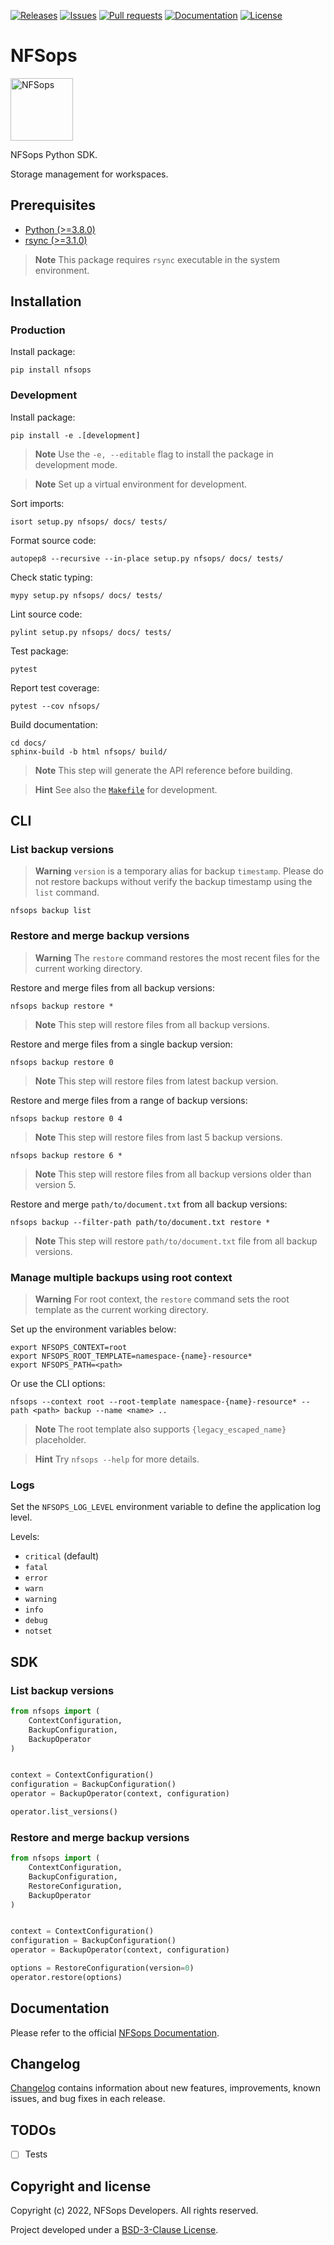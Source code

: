 [![Releases](https://img.shields.io/github/v/release/nfsops/nfsops?color=blue)](https://github.com/nfsops/nfsops/releases)
[![Issues](https://img.shields.io/github/issues/nfsops/nfsops?color=blue)](https://github.com/nfsops/nfsops/issues)
[![Pull requests](https://img.shields.io/github/issues-pr/nfsops/nfsops?color=blue)](https://github.com/nfsops/nfsops/pulls)
[![Documentation](https://img.shields.io/badge/docs-latest-blue.svg)](https://nfsops.readthedocs.io)
[![License](https://img.shields.io/pypi/l/nfsops?color=blue)](https://nfsops.readthedocs.io/en/latest/license.html)

# NFSops

<p align="left">
    <img src="https://nfsops.readthedocs.io/en/latest/_static/images/logo.svg" width="100" title="NFSops"/>
</p>

NFSops Python SDK.

Storage management for workspaces.

## Prerequisites

* [Python (>=3.8.0)](https://www.python.org)
* [rsync (>=3.1.0)](https://rsync.samba.org)

> **Note** This package requires `rsync` executable in the system environment.

## Installation

### Production

Install package:

```console
pip install nfsops
```

### Development

Install package:

```console
pip install -e .[development]
```

> **Note** Use the `-e, --editable` flag to install the package in development mode.

> **Note** Set up a virtual environment for development.

Sort imports:

```console
isort setup.py nfsops/ docs/ tests/
```

Format source code:

```console
autopep8 --recursive --in-place setup.py nfsops/ docs/ tests/
```

Check static typing:

```console
mypy setup.py nfsops/ docs/ tests/
```

Lint source code:

```console
pylint setup.py nfsops/ docs/ tests/
```

Test package:

```console
pytest
```

Report test coverage:

```console
pytest --cov nfsops/
```

Build documentation:

```console
cd docs/
sphinx-build -b html nfsops/ build/
```

> **Note** This step will generate the API reference before building.

> **Hint** See also the [`Makefile`](Makefile) for development.

## CLI

### List backup versions

> **Warning** `version` is a temporary alias for backup `timestamp`.
> Please do not restore backups without verify the backup timestamp using the `list` command.

```console
nfsops backup list
```

### Restore and merge backup versions

> **Warning** The `restore` command restores the most recent files
> for the current working directory.

Restore and merge files from all backup versions:

```console
nfsops backup restore *
```

> **Note** This step will restore files from all backup versions.

Restore and merge files from a single backup version:

```console
nfsops backup restore 0
```

> **Note** This step will restore files from latest backup version.

Restore and merge files from a range of backup versions:

```console
nfsops backup restore 0 4
```

> **Note** This step will restore files from last 5 backup versions.

```console
nfsops backup restore 6 *
```

> **Note** This step will restore files from all backup versions older than version 5.

Restore and merge `path/to/document.txt` from all backup versions:

```console
nfsops backup --filter-path path/to/document.txt restore *
```

> **Note** This step will restore `path/to/document.txt` file from all backup versions.

### Manage multiple backups using root context

> **Warning** For root context, the `restore` command sets
> the root template as the current working directory.

Set up the environment variables below:

```console
export NFSOPS_CONTEXT=root
export NFSOPS_ROOT_TEMPLATE=namespace-{name}-resource*
export NFSOPS_PATH=<path>
```

Or use the CLI options:

```console
nfsops --context root --root-template namespace-{name}-resource* --path <path> backup --name <name> ..
```

> **Note** The root template also supports `{legacy_escaped_name}` placeholder.

> **Hint** Try `nfsops --help` for more details.

### Logs

Set the `NFSOPS_LOG_LEVEL` environment variable to define the application log level.

Levels:

- `critical` (default)
- `fatal`
- `error`
- `warn`
- `warning`
- `info`
- `debug`
- `notset`

## SDK

### List backup versions

```python
from nfsops import (
    ContextConfiguration,
    BackupConfiguration,
    BackupOperator
)


context = ContextConfiguration()
configuration = BackupConfiguration()
operator = BackupOperator(context, configuration)

operator.list_versions()
```

### Restore and merge backup versions

```python
from nfsops import (
    ContextConfiguration,
    BackupConfiguration,
    RestoreConfiguration,
    BackupOperator
)


context = ContextConfiguration()
configuration = BackupConfiguration()
operator = BackupOperator(context, configuration)

options = RestoreConfiguration(version=0)
operator.restore(options)
```

## Documentation

Please refer to the official [NFSops Documentation](https://nfsops.readthedocs.io).

## Changelog

[Changelog](https://nfsops.readthedocs.io/en/latest/changelog.html) contains information about new features, improvements, known issues, and bug fixes in each release.

## TODOs

- [ ] Tests

## Copyright and license

Copyright (c) 2022, NFSops Developers. All rights reserved.

Project developed under a [BSD-3-Clause License](https://nfsops.readthedocs.io/en/latest/license.html).
